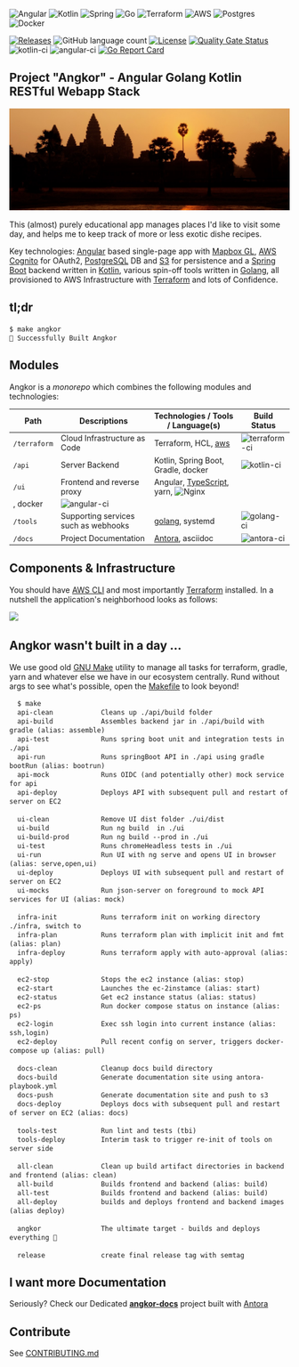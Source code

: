 ![Angular](https://img.shields.io/badge/angular-%23DD0031.svg?style=for-the-badge&logo=angular&logoColor=white)
![Kotlin](https://img.shields.io/badge/kotlin-%230095D5.svg?style=for-the-badge&logo=kotlin&logoColor=white)
![Spring](https://img.shields.io/badge/spring-%236DB33F.svg?style=for-the-badge&logo=spring&logoColor=white)
![Go](https://img.shields.io/badge/go-%2300ADD8.svg?style=for-the-badge&logo=go&logoColor=white)
![Terraform](https://img.shields.io/badge/terraform-%235835CC.svg?style=for-the-badge&logo=terraform&logoColor=white)
![AWS](https://img.shields.io/badge/AWS-%23FF9900.svg?style=for-the-badge&logo=amazon-aws&logoColor=white)
![Postgres](https://img.shields.io/badge/postgres-%23316192.svg?style=for-the-badge&logo=postgresql&logoColor=white)
![Docker](https://img.shields.io/badge/docker-%230db7ed.svg?style=for-the-badge&logo=docker&logoColor=white)

[![Releases](https://img.shields.io/github/v/tag/tillkuhn/angkor?color=blue)](https://github.com/tillkuhn/angkor/releases)
![GitHub language count](https://img.shields.io/github/languages/count/tillkuhn/angkor)
[![License](https://img.shields.io/github/license/tillkuhn/angkor?color=blue)](https://github.com/tillkuhn/angkor/blob/master/LICENSE)
[![Quality Gate Status](https://sonarcloud.io/api/project_badges/measure?project=angkor-api&metric=alert_status)](https://sonarcloud.io/dashboard?id=angkor-api)
![kotlin-ci](https://github.com/tillkuhn/angkor/workflows/kotlin-ci/badge.svg)
![angular-ci](https://github.com/tillkuhn/angkor/workflows/angular-ci/badge.svg) 
[![Go Report Card](https://goreportcard.com/badge/github.com/tillkuhn/angkor)](https://goreportcard.com/report/github.com/tillkuhn/angkor)

[//]: # ( https://img.shields.io/keybase/pgp/tillkuhn )
[//]: # (check https://github.com/Naereen/badges and https://github.com/Ileriayo/markdown-badges for more interesting badges)

## Project "Angkor" - Angular Golang Kotlin RESTful Webapp Stack
![](docs/modules/ROOT/images/img_4075_angkor_sunrise_pano.jpg)

This (almost) purely educational app manages places I'd like to visit some day, and helps me to keep track of more or less exotic dishe recipes.  

Key technologies: [Angular](https://angular.io/) based single-page app with [Mapbox GL](https://docs.mapbox.com/mapbox-gl-js/api/), [AWS Cognito](https://aws.amazon.com/cognito/) for OAuth2, [PostgreSQL](https://www.postgresql.org/) DB and [S3](https://aws.amazon.com/s3/) for persistence and a [Spring Boot](https://spring.io/projects/spring-boot) backend written in [Kotlin](https://kotlinlang.org/), various spin-off tools written in [Golang](https://golang.org/), all provisioned to AWS Infrastructure with [Terraform](https://www.terraform.io/) and lots of Confidence.

## tl;dr

```shell script
$ make angkor
🌇 Successfully Built Angkor 
```

## Modules

Angkor is a *monorepo* which combines the following modules and technologies:

| Path   | Descriptions                         | Technologies / Tools / Language(s)                                                    | Build Status                                                                          |
|--------|--------------------------------------|---------------------------------------------------------------------|---------------------------------------------------------------------------------------|
| `/terraform` | Cloud Infrastructure as Code         | Terraform, HCL, [aws](https://aws.amazon.com/)                      | ![ terraform-ci](https://github.com/tillkuhn/angkor/workflows/terraform-ci/badge.svg) |
| `/api`   | Server Backend                       | Kotlin, Spring Boot, Gradle, docker                                         | ![ kotlin-ci](https://github.com/tillkuhn/angkor/workflows/kotlin-ci/badge.svg)       |
| `/ui`    | Frontend and reverse proxy           | Angular, [TypeScript](https://www.typescriptlang.org/), yarn, ![Nginx](https://img.shields.io/badge/nginx-%23009639.svg?style=for-the-badge&logo=nginx&logoColor=white)
, docker | ![ angular-ci](https://github.com/tillkuhn/angkor/workflows/angular-ci/badge.svg)     |
| `/tools` | Supporting services such as webhooks | [golang](https://golang.org/), systemd                                       | ![ golang-ci](https://github.com/tillkuhn/angkor/workflows/golang-ci/badge.svg)       |
| `/docs`  | Project Documentation                | [Antora](https://antora.org/), asciidoc                             | ![ antora-ci](https://github.com/tillkuhn/angkor/workflows/antora-ci/badge.svg)       | 

## Components & Infrastructure

You should have [AWS CLI](http://docs.aws.amazon.com/cli/latest/userguide/installing.html) and most importantly [Terraform](https://www.terraform.io/intro/getting-started/install.html) installed.
In a nutshell the application's neighborhood looks as follows: 

![](https://timafe.files.wordpress.com/2021/05/anchorarch5.png)

## Angkor wasn't built in a day ... 

We use good old [GNU Make](https://www.gnu.org/software/make/) utility to manage all tasks for terraform, gradle, yarn
and whatever else we have in our ecosystem centrally. Rund without args to see what's possible, open the [Makefile](./Makefile) to look beyond!

```shell script
  $ make
  api-clean            Cleans up ./api/build folder
  api-build            Assembles backend jar in ./api/build with gradle (alias: assemble)
  api-test             Runs spring boot unit and integration tests in ./api
  api-run              Runs springBoot API in ./api using gradle bootRun (alias: bootrun)
  api-mock             Runs OIDC (and potentially other) mock service for api
  api-deploy           Deploys API with subsequent pull and restart of server on EC2

  ui-clean             Remove UI dist folder ./ui/dist
  ui-build             Run ng build  in ./ui
  ui-build-prod        Run ng build --prod in ./ui
  ui-test              Runs chromeHeadless tests in ./ui
  ui-run               Run UI with ng serve and opens UI in browser (alias: serve,open,ui)
  ui-deploy            Deploys UI with subsequent pull and restart of server on EC2
  ui-mocks             Run json-server on foreground to mock API services for UI (alias: mock)

  infra-init           Runs terraform init on working directory ./infra, switch to
  infra-plan           Runs terraform plan with implicit init and fmt (alias: plan)
  infra-deploy         Runs terraform apply with auto-approval (alias: apply)

  ec2-stop             Stops the ec2 instance (alias: stop)
  ec2-start            Launches the ec-2instamce (alias: start)
  ec2-status           Get ec2 instance status (alias: status)
  ec2-ps               Run docker compose status on instance (alias: ps)
  ec2-login            Exec ssh login into current instance (alias: ssh,login)
  ec2-deploy           Pull recent config on server, triggers docker-compose up (alias: pull)

  docs-clean           Cleanup docs build directory
  docs-build           Generate documentation site using antora-playbook.yml
  docs-push            Generate documentation site and push to s3
  docs-deploy          Deploys docs with subsequent pull and restart of server on EC2 (alias: docs)

  tools-test           Run lint and tests (tbi)
  tools-deploy         Interim task to trigger re-init of tools on server side

  all-clean            Clean up build artifact directories in backend and frontend (alias: clean)
  all-build            Builds frontend and backend (alias: build)
  all-test             Builds frontend and backend (alias: build)
  all-deploy           builds and deploys frontend and backend images (alias deploy)

  angkor               The ultimate target - builds and deploys everything 🦄

  release              create final release tag with semtag
```

## I want more Documentation

Seriously? Check our Dedicated **[angkor-docs](https://dev.timafe.net/angkor-docs/angkor-docs/)**  project built with [Antora](https://antora.org/)


## Contribute

See [CONTRIBUTING.md](./CONTRIBUTING.md)
